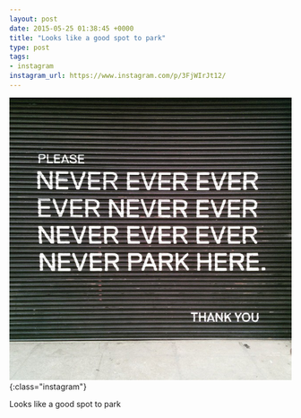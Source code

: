 ```yaml
---
layout: post
date: 2015-05-25 01:38:45 +0000
title: "Looks like a good spot to park"
type: post
tags:
- instagram
instagram_url: https://www.instagram.com/p/3FjWIrJt12/
---
```


![Instagram - 3FjWIrJt12](/assets/3FjWIrJt12.jpg){:class="instagram"}

Looks like a good spot to park
